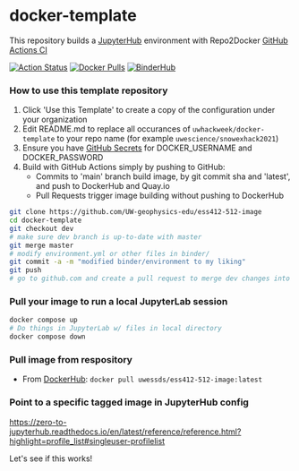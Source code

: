 # docker-template
This repository builds a [JupyterHub](https://jupyter.org/hub) environment with Repo2Docker [GitHub Actions CI](https://github.com/jupyterhub/repo2docker-action)

[![Action Status](https://github.com/UW-geophysics-edu/ess412-512-image/workflows/CI/badge.svg)](https://github.com/UW-geophysics-edu/ess412-512-image/actions)
[![Docker Pulls](https://img.shields.io/docker/pulls/uwessds/ess412-512-image)](https://hub.docker.com/r/uwessds/ess412-512-image/tags)
[![BinderHub](https://mybinder.org/badge_logo.svg)](https://mybinder.org/v2/gh/UW-geophysics-edu/ess412-512-image/main?urlpath=git-pull?repo=https://github.com/uwessds/ess412-512-image%26amp%3Bbranch=main%26amp%3Burlpath=lab)

### How to use this template repository

1. Click 'Use this Template' to create a copy of the configuration under your organization
2. Edit README.md to replace all occurances of `uwhackweek/docker-template` to your repo name (for example `uwescience/snowexhack2021`)
3. Ensure you have [GitHub Secrets](https://docs.github.com/en/actions/reference/encrypted-secrets) for DOCKER_USERNAME and DOCKER_PASSWORD
4. Build with GitHub Actions simply by pushing to GitHub:
    * Commits to 'main' branch build image, by git commit sha and 'latest', and push to DockerHub and Quay.io
    * Pull Requests trigger image building without pushing to DockerHub

```bash
git clone https://github.com/UW-geophysics-edu/ess412-512-image
cd docker-template
git checkout dev
# make sure dev branch is up-to-date with master
git merge master
# modify environment.yml or other files in binder/
git commit -a -m "modified binder/environment to my liking"
git push
# go to github.com and create a pull request to merge dev changes into master
```

### Pull your image to run a local JupyterLab session

```bash
docker compose up
# Do things in JupyterLab w/ files in local directory
docker compose down
```

### Pull image from respository

* From [DockerHub](https://hub.docker.com/r/uwessds/ess412-512-image/tags): `docker pull uwessds/ess412-512-image:latest`
<!-- * From [Quay](https://quay.io/repository/UW-geophysics-edu/ess412-512-image?tab=tags): `docker pull quay.io/uwessds/ess412-512-image:latest`  -->

### Point to a specific tagged image in JupyterHub config

https://zero-to-jupyterhub.readthedocs.io/en/latest/reference/reference.html?highlight=profile_list#singleuser-profilelist

Let's see if this works!
